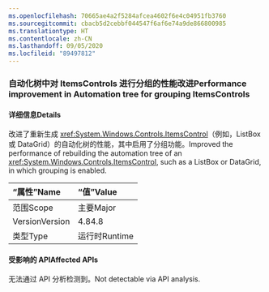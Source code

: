 ```yaml
---
ms.openlocfilehash: 70665ae4a2f5284afcea4602f6e4c04951fb3760
ms.sourcegitcommit: cbacb5d2cebbf044547f6af6e74a9de866800985
ms.translationtype: HT
ms.contentlocale: zh-CN
ms.lasthandoff: 09/05/2020
ms.locfileid: "89497812"
---
```

### <a name="performance-improvement-in-automation-tree-for-grouping-itemscontrols"></a><span data-ttu-id="dc990-101">自动化树中对 ItemsControls 进行分组的性能改进</span><span class="sxs-lookup"><span data-stu-id="dc990-101">Performance improvement in Automation tree for grouping ItemsControls</span></span>

#### <a name="details"></a><span data-ttu-id="dc990-102">详细信息</span><span class="sxs-lookup"><span data-stu-id="dc990-102">Details</span></span>

<span data-ttu-id="dc990-103">改进了重新生成 <xref:System.Windows.Controls.ItemsControl>（例如，ListBox 或 DataGrid）的自动化树的性能，其中启用了分组功能。</span><span class="sxs-lookup"><span data-stu-id="dc990-103">Improved the performance of rebuilding the automation tree of an <xref:System.Windows.Controls.ItemsControl>, such as a ListBox or DataGrid, in which grouping is enabled.</span></span>

| <span data-ttu-id="dc990-104">“属性”</span><span class="sxs-lookup"><span data-stu-id="dc990-104">Name</span></span>    | <span data-ttu-id="dc990-105">“值”</span><span class="sxs-lookup"><span data-stu-id="dc990-105">Value</span></span>       |
|:--------|:------------|
| <span data-ttu-id="dc990-106">范围</span><span class="sxs-lookup"><span data-stu-id="dc990-106">Scope</span></span>   |<span data-ttu-id="dc990-107">主要</span><span class="sxs-lookup"><span data-stu-id="dc990-107">Major</span></span>|
|<span data-ttu-id="dc990-108">Version</span><span class="sxs-lookup"><span data-stu-id="dc990-108">Version</span></span>|<span data-ttu-id="dc990-109">4.8</span><span class="sxs-lookup"><span data-stu-id="dc990-109">4.8</span></span>|
|<span data-ttu-id="dc990-110">类型</span><span class="sxs-lookup"><span data-stu-id="dc990-110">Type</span></span>|<span data-ttu-id="dc990-111">运行时</span><span class="sxs-lookup"><span data-stu-id="dc990-111">Runtime</span></span>|

#### <a name="affected-apis"></a><span data-ttu-id="dc990-112">受影响的 API</span><span class="sxs-lookup"><span data-stu-id="dc990-112">Affected APIs</span></span>

<span data-ttu-id="dc990-113">无法通过 API 分析检测到。</span><span class="sxs-lookup"><span data-stu-id="dc990-113">Not detectable via API analysis.</span></span>

<!--

#### Affected APIs

Not detectable via API analysis.

-->
